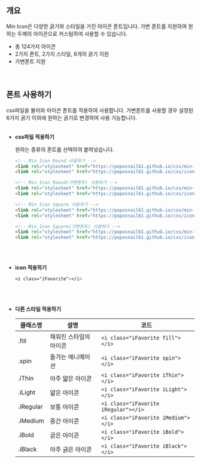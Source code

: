 ## 개요

Min Icon은 다양한 굵기와 스타일을 가진 아이콘 폰트입니다. 가변 폰트를 지원하여 원하는 두께의 아이콘으로 커스텀하여 사용할 수 있습니다.

- 총 124가지 아이콘
- 2가지 폰트, 2가지 스타일, 6개의 굵기 지원
- 가변폰트 지원
<br><br><br>

## 폰트 사용하기

css파일을 불러와 아이콘 폰트를 적용하여 사용합니다. 가변폰트를 사용할 경우 설정된 6가지 굵기 이외에 원하는 굵기로 변경하여 사용 가능합니다.
<br><br>

- **css파일 적용하기**
    
    원하는 종류의 폰트를 선택하여 붙여넣습니다.
    
    ```html
    <!-- Min Icon Round 사용하기 -->
    <link rel="stylesheet" href="https://poposnail61.github.io/css/min-icon-round.css">
    <link rel="stylesheet" href="https://poposnail61.github.io/css/icon.css">
    ```
    
    ```html
    <!-- Min Icon Round(가변폰트) 사용하기 -->
    <link rel="stylesheet" href="https://poposnail61.github.io/css/min-icon-round-vf.css">
    <link rel="stylesheet" href="https://poposnail61.github.io/css/icon.css">
    ```
    
    ```html
    <!-- Min Icon Square 사용하기 -->
    <link rel="stylesheet" href="https://poposnail61.github.io/css/min-icon-square.css">
    <link rel="stylesheet" href="https://poposnail61.github.io/css/icon.css">
    ```
    
    ```html
    <!-- Min Icon Square(가변폰트) 사용하기 -->
    <link rel="stylesheet" href="https://poposnail61.github.io/css/min-icon-square-vf.css">
    <link rel="stylesheet" href="https://poposnail61.github.io/css/icon.css">
    ```
    <br><br>
- **icon 적용하기**
    
    ```css
    <i class="iFavorite"></i>
    ```
    <br><br>
- **다른 스타일 적용하기**
    
    
    | 클래스명 | 설명 | 코드 |
    | --- | --- | --- |
    | .fill | 채워진 스타일의 아이콘 | ```<i class="iFavorite fill"></i>``` |
    | .spin | 돌가는 애니메이션 | ```<i class="iFavorite spin"></i>``` |
    | .iThin | 아주 얇은 아이콘 | ```<i class="iFavorite iThin"></i>``` |
    | .iLight | 얇은 아이콘 | ```<i class="iFavorite iLight"></i>``` |
    | .iRegular | 보통 아이콘 | ```<i class="iFavorite iRegular"></i>``` |
    | .iMedium | 중간 아이콘 | ```<i class="iFavorite iMedium"></i>``` |
    | .iBold | 굵은 아이콘 | ```<i class="iFavorite iBold"></i>``` |
    | .iBlack | 아주 긁은 아이콘 | ```<i class="iFavorite iBlack"></i>``` |
